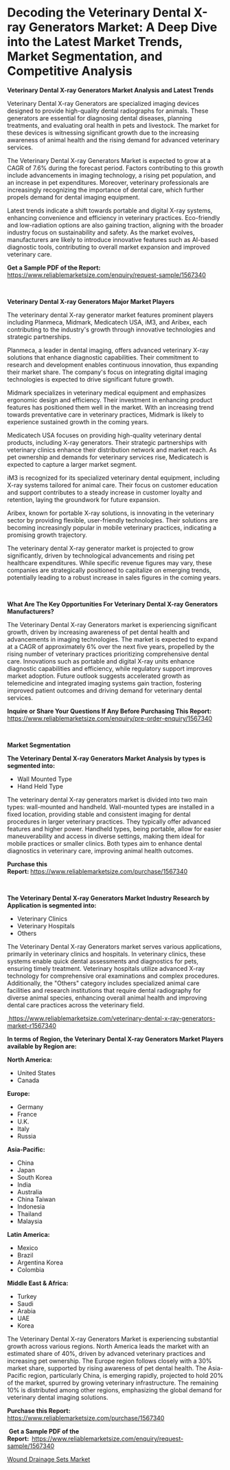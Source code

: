 <p><h1>Decoding the Veterinary Dental X-ray Generators Market: A Deep Dive into the Latest Market Trends, Market Segmentation, and Competitive Analysis</h1></p><p><strong>Veterinary Dental X-ray Generators Market Analysis and Latest Trends</strong></p>
<p><p>Veterinary Dental X-ray Generators are specialized imaging devices designed to provide high-quality dental radiographs for animals. These generators are essential for diagnosing dental diseases, planning treatments, and evaluating oral health in pets and livestock. The market for these devices is witnessing significant growth due to the increasing awareness of animal health and the rising demand for advanced veterinary services.</p><p>The Veterinary Dental X-ray Generators Market is expected to grow at a CAGR of 7.6% during the forecast period. Factors contributing to this growth include advancements in imaging technology, a rising pet population, and an increase in pet expenditures. Moreover, veterinary professionals are increasingly recognizing the importance of dental care, which further propels demand for dental imaging equipment.</p><p>Latest trends indicate a shift towards portable and digital X-ray systems, enhancing convenience and efficiency in veterinary practices. Eco-friendly and low-radiation options are also gaining traction, aligning with the broader industry focus on sustainability and safety. As the market evolves, manufacturers are likely to introduce innovative features such as AI-based diagnostic tools, contributing to overall market expansion and improved veterinary care.</p></p>
<p><strong>Get a Sample PDF of the Report:&nbsp;</strong> <a href="https://www.reliablemarketsize.com/enquiry/request-sample/1567340?utm_campaign=2413&utm_medium=2&utm_source=Github&utm_content=ia&utm_term=23032025&utm_id=veterinary-dental-x-ray-generators">https://www.reliablemarketsize.com/enquiry/request-sample/1567340</a></p>
<p>&nbsp;</p>
<p><strong>Veterinary Dental X-ray Generators Major Market Players</strong></p>
<p><p>The veterinary dental X-ray generator market features prominent players including Planmeca, Midmark, Medicatech USA, iM3, and Aribex, each contributing to the industry's growth through innovative technologies and strategic partnerships.</p><p>Planmeca, a leader in dental imaging, offers advanced veterinary X-ray solutions that enhance diagnostic capabilities. Their commitment to research and development enables continuous innovation, thus expanding their market share. The company's focus on integrating digital imaging technologies is expected to drive significant future growth.</p><p>Midmark specializes in veterinary medical equipment and emphasizes ergonomic design and efficiency. Their investment in enhancing product features has positioned them well in the market. With an increasing trend towards preventative care in veterinary practices, Midmark is likely to experience sustained growth in the coming years.</p><p>Medicatech USA focuses on providing high-quality veterinary dental products, including X-ray generators. Their strategic partnerships with veterinary clinics enhance their distribution network and market reach. As pet ownership and demands for veterinary services rise, Medicatech is expected to capture a larger market segment.</p><p>iM3 is recognized for its specialized veterinary dental equipment, including X-ray systems tailored for animal care. Their focus on customer education and support contributes to a steady increase in customer loyalty and retention, laying the groundwork for future expansion.</p><p>Aribex, known for portable X-ray solutions, is innovating in the veterinary sector by providing flexible, user-friendly technologies. Their solutions are becoming increasingly popular in mobile veterinary practices, indicating a promising growth trajectory.</p><p>The veterinary dental X-ray generator market is projected to grow significantly, driven by technological advancements and rising pet healthcare expenditures. While specific revenue figures may vary, these companies are strategically positioned to capitalize on emerging trends, potentially leading to a robust increase in sales figures in the coming years.</p></p>
<p>&nbsp;</p>
<p><strong>What Are The Key Opportunities For Veterinary Dental X-ray Generators Manufacturers?</strong></p>
<p><p>The Veterinary Dental X-ray Generators market is experiencing significant growth, driven by increasing awareness of pet dental health and advancements in imaging technologies. The market is expected to expand at a CAGR of approximately 6% over the next five years, propelled by the rising number of veterinary practices prioritizing comprehensive dental care. Innovations such as portable and digital X-ray units enhance diagnostic capabilities and efficiency, while regulatory support improves market adoption. Future outlook suggests accelerated growth as telemedicine and integrated imaging systems gain traction, fostering improved patient outcomes and driving demand for veterinary dental services.</p></p>
<p><strong>Inquire or Share Your Questions If Any Before Purchasing This Report:</strong> <a href="https://www.reliablemarketsize.com/enquiry/pre-order-enquiry/1567340?utm_campaign=2413&utm_medium=2&utm_source=Github&utm_content=ia&utm_term=23032025&utm_id=veterinary-dental-x-ray-generators">https://www.reliablemarketsize.com/enquiry/pre-order-enquiry/1567340</a></p>
<p>&nbsp;</p>
<p><strong>Market Segmentation</strong></p>
<p><strong>The Veterinary Dental X-ray Generators Market Analysis by types is segmented into:</strong></p>
<p><ul><li>Wall Mounted Type</li><li>Hand Held Type</li></ul></p>
<p><p>The veterinary dental X-ray generators market is divided into two main types: wall-mounted and handheld. Wall-mounted types are installed in a fixed location, providing stable and consistent imaging for dental procedures in larger veterinary practices. They typically offer advanced features and higher power. Handheld types, being portable, allow for easier maneuverability and access in diverse settings, making them ideal for mobile practices or smaller clinics. Both types aim to enhance dental diagnostics in veterinary care, improving animal health outcomes.</p></p>
<p><strong>Purchase this Report:&nbsp;</strong><a href="https://www.reliablemarketsize.com/purchase/1567340?utm_campaign=2413&utm_medium=2&utm_source=Github&utm_content=ia&utm_term=23032025&utm_id=veterinary-dental-x-ray-generators">https://www.reliablemarketsize.com/purchase/1567340</a></p>
<p>&nbsp;</p>
<p><strong>The Veterinary Dental X-ray Generators Market Industry Research by Application is segmented into:</strong></p>
<p><ul><li>Veterinary Clinics</li><li>Veterinary Hospitals</li><li>Others</li></ul></p>
<p><p>The Veterinary Dental X-ray Generators market serves various applications, primarily in veterinary clinics and hospitals. In veterinary clinics, these systems enable quick dental assessments and diagnostics for pets, ensuring timely treatment. Veterinary hospitals utilize advanced X-ray technology for comprehensive oral examinations and complex procedures. Additionally, the "Others" category includes specialized animal care facilities and research institutions that require dental radiography for diverse animal species, enhancing overall animal health and improving dental care practices across the veterinary field.</p></p>
<p><a href="https://www.reliablemarketsize.com/veterinary-dental-x-ray-generators-market-r1567340?utm_campaign=2413&utm_medium=2&utm_source=Github&utm_content=ia&utm_term=23032025&utm_id=veterinary-dental-x-ray-generators">&nbsp;https://www.reliablemarketsize.com/veterinary-dental-x-ray-generators-market-r1567340</a></p>
<p><strong>In terms of Region, the Veterinary Dental X-ray Generators Market Players available by Region are:</strong></p>
<p>
    <p> <strong> North America: </strong>
        <ul>
            <li>United States</li>
            <li>Canada</li>
        </ul>
        </p> 
    <p> <strong> Europe: </strong>
        <ul>
            <li>Germany</li>
            <li>France</li>
            <li>U.K.</li>
            <li>Italy</li>
            <li>Russia</li>
        </ul>
        </p> 
    <p> <strong> Asia-Pacific: </strong>
        <ul>
            <li>China</li>
            <li>Japan</li>
            <li>South Korea</li>
            <li>India</li>
            <li>Australia</li>
            <li>China Taiwan</li>
            <li>Indonesia</li>
            <li>Thailand</li>
            <li>Malaysia</li>
        </ul>
        </p> 
    <p> <strong> Latin America: </strong>
        <ul>
            <li>Mexico</li>
            <li>Brazil</li>
            <li>Argentina Korea</li>
            <li>Colombia</li>
        </ul>
        </p> 
    <p> <strong> Middle East & Africa: </strong>
        <ul>
            <li>Turkey</li>
            <li>Saudi</li>
            <li>Arabia</li>
            <li>UAE</li>
            <li>Korea</li>
        </ul>
    </p>
    </p>
<p><p>The Veterinary Dental X-ray Generators Market is experiencing substantial growth across various regions. North America leads the market with an estimated share of 40%, driven by advanced veterinary practices and increasing pet ownership. The Europe region follows closely with a 30% market share, supported by rising awareness of pet dental health. The Asia-Pacific region, particularly China, is emerging rapidly, projected to hold 20% of the market, spurred by growing veterinary infrastructure. The remaining 10% is distributed among other regions, emphasizing the global demand for veterinary dental imaging solutions.</p></p>
<p><strong>Purchase this Report: </strong><a href="https://www.reliablemarketsize.com/purchase/1567340?utm_campaign=2413&utm_medium=2&utm_source=Github&utm_content=ia&utm_term=23032025&utm_id=veterinary-dental-x-ray-generators">https://www.reliablemarketsize.com/purchase/1567340</a></p>
<p>&nbsp;<strong>Get a Sample PDF of the Report:&nbsp;&nbsp;</strong><a href="https://www.reliablemarketsize.com/enquiry/request-sample/1567340?utm_campaign=2413&utm_medium=2&utm_source=Github&utm_content=ia&utm_term=23032025&utm_id=veterinary-dental-x-ray-generators">https://www.reliablemarketsize.com/enquiry/request-sample/1567340</a></p>
<p><strong></strong></p>
<p><p><a href="https://github.com/hartsockdonnette82/Market-Research-Report-List-1/blob/main/wound-drainage-sets-market.md?utm_campaign=2413&utm_medium=2&utm_source=Github&utm_content=ia&utm_term=23032025&utm_id=veterinary-dental-x-ray-generators">Wound Drainage Sets Market</a></p></p>